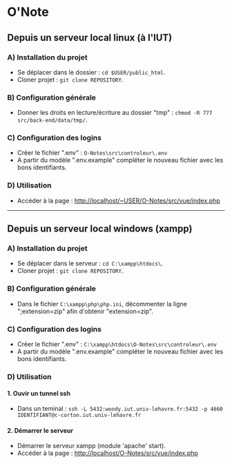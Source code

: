 # O'Note

## Depuis un serveur local linux (à l'IUT)

### A) Installation du projet

- Se déplacer dans le dossier : `cd $USER/public_html`.
- Cloner projet : `git clone REPOSITORY`.

### B) Configuration générale

- Donner les droits en lecture/écriture au dossier "tmp" : `chmod -R 777 src/back-end/data/tmp/`.

### C) Configuration des logins

- Créer le fichier ".env" : `O-Notes\src\controleur\.env`
- A partir du modèle ".env.example" compléter le nouveau fichier avec les bons identifiants.

### D) Utilisation

- Accéder à la page : [http://localhost/~USER/O-Notes/src/vue/index.php](http://localhost/~USER/O-Notes/src/vue/index.php)

---

## Depuis un serveur local windows (xampp)

### A) Installation du projet

- Se déplacer dans le serveur : `cd C:\xampp\htdocs\`.
- Cloner projet : `git clone REPOSITORY`.

### B) Configuration générale

- Dans le fichier `C:\xampp\php\php.ini`, décommenter la ligne ";extension=zip" afin d'obtenir "extension=zip".

### C) Configuration des logins

- Créer le fichier ".env" : `C:\xampp\htdocs\O-Notes\src\controleur\.env`
- A partir du modèle ".env.example" compléter le nouveau fichier avec les bons identifiants.

### D) Utilisation

#### 1. Ouvir un tunnel ssh

- Dans un teminal : `ssh -L 5432:woody.iut.univ-lehavre.fr:5432 -p 4660 IDENTIFIANT@c-corton.iut.univ-lehavre.fr`

#### 2. Démarrer le serveur

- Démarrer le serveur xampp (module 'apache' start).
- Accéder à la page : [http://localhost/O-Notes/src/vue/index.php](http://localhost/O-Notes/src/vue/index.php)
